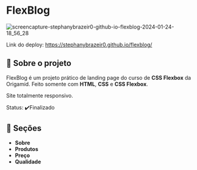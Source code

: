 # FlexBlog

![screencapture-stephanybrazeir0-github-io-flexblog-2024-01-24-18_56_28](https://github.com/stephanybrazeir0/flexblog/assets/126080431/a6f0e57e-756b-48f8-a5bd-aaf300d66003)

Link do deploy: https://stephanybrazeir0.github.io/flexblog/

## 💙 Sobre o projeto
FlexBlog é um projeto prático de landing page do curso de **CSS Flexbox** da Origamid. Feito somente com **HTML**, **CSS** e **CSS Flexbox**.

Site totalmente responsivo.  

Status: ✔️Finalizado

## 🐬 Seções
- **Sobre**
- **Produtos**
- **Preço**
- **Qualidade**
